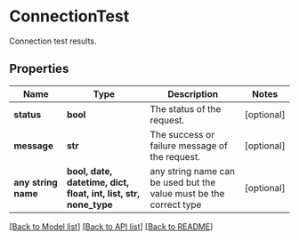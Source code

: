 # ConnectionTest

Connection test results.

## Properties
Name | Type | Description | Notes
------------ | ------------- | ------------- | -------------
**status** | **bool** | The status of the request. | [optional] 
**message** | **str** | The success or failure message of the request. | [optional] 
**any string name** | **bool, date, datetime, dict, float, int, list, str, none_type** | any string name can be used but the value must be the correct type | [optional]

[[Back to Model list]](../README.md#documentation-for-models) [[Back to API list]](../README.md#documentation-for-api-endpoints) [[Back to README]](../README.md)


